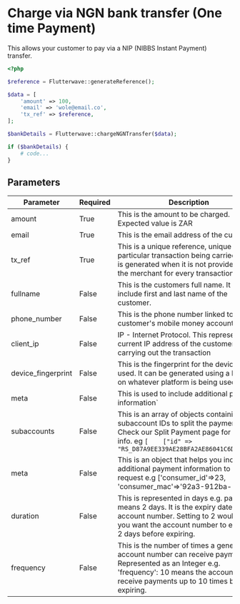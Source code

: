 # Charge via NGN bank transfer (One time Payment)

This allows your customer to pay via a NIP (NIBBS Instant Payment) transfer.

```php
<?php

$reference = Flutterwave::generateReference();

$data = [
    'amount' => 100,
    'email' => 'wole@email.co',
    'tx_ref' => $reference,
];

$bankDetails = Flutterwave::chargeNGNTransfer($data);

if ($bankDetails) {
    # code...
}
```

## Parameters

| Parameter          | Required | Description                                                                                                                                                        |
| ------------------ | -------- | ------------------------------------------------------------------------------------------------------------------------------------------------------------------ |
| amount             | True     | This is the amount to be charged. Expected value is ZAR                                                                                                            |
| email              | True     | This is the email address of the customer.                                                                                                                         |
| tx_ref             | True     | This is a unique reference, unique to the particular transaction being carried out. It is generated when it is not provided by the merchant for every transaction. |
| fullname           | False    | This is the customers full name. It should include first and last name of the customer.                                                                            |
| phone_number       | False    | This is the phone number linked to the customer's mobile money account.                                                                                            |
| client_ip          | False    | IP - Internet Protocol. This represents the current IP address of the customer carrying out the transaction                                                        |
| device_fingerprint | False    | This is the fingerprint for the device being used. It can be generated using a library on whatever platform is being used.                                         |
| meta               | False    | This is used to include additional payment information`                                                                                                            |
| subaccounts        | False    | This is an array of objects containing the subaccount IDs to split the payment into. Check our Split Payment page for more info. eg ```[    ["id" => "RS_D87A9EE339AE28BFA2AE86041C6DE70E"]]```|
|meta | False | This is an object that helps you include additional payment information to your request e.g ['consumer_id'=>23, 'consumer_mac'=>'92a3-912ba-1192a']|
|duration | False | This is represented in days e.g. passing 2 means 2 days. It is the expiry date for the account number. Setting to 2 would mean you want the account number to exist for 2 days before expiring.|
|frequency | False | This is the number of times a generated account number can receive payments. Represented as an Integer e.g. 'frequency': 10 means the account can receive payments up to 10 times before expiring.|
